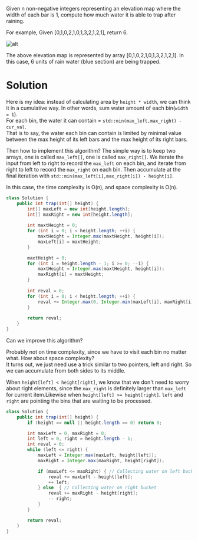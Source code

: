 Given n non-negative integers representing an elevation map where the width of each bar is 1, compute how much water it is able to trap after raining.

For example, 
Given [0,1,0,2,1,0,1,3,2,1,2,1], return 6.

![alt](https://leetcode.com/static/images/problemset/rainwatertrap.png)
       
The above elevation map is represented by array [0,1,0,2,1,0,1,3,2,1,2,1]. In this case, 6 units of rain water (blue section) are being trapped. 

# Solution

Here is my idea: instead of calculating area by ```height * width```, we can think it in a cumulative way. In other words, sum water amount of each bin(```width = 1```).  
For each bin, the water it can contain = ```std::min(max_left,max_right) - cur_val```.  
That is to say, the water each bin can contain is limited by minimal value between the max height of its left bars and the max height of its right bars.  
             
Then how to implement this algorithm?
The simple way is to keep two arrays, one is called ```max_left[]```, one is called ```max_right[]```.
We iterate the input from left to right to record the ```max_left``` on each bin, and iterate from right to left to record the ```max_right``` on each bin. Then accumulate at the final iteration with ```std::min(max_left[i],max_right[i]) - height[i]```.

In this case, the time complexity is O(n), and space complexity is O(n).


```java
class Solution {
    public int trap(int[] height) {
        int[] maxLeft = new int[height.length];
        int[] maxRight = new int[height.length];
        
        int maxtHeight = 0;
        for (int i = 0; i < height.length; ++i) {
            maxtHeight = Integer.max(maxtHeight, height[i]);
            maxLeft[i] = maxtHeight;
        }

        maxtHeight = 0;
        for (int i = height.length - 1; i >= 0; --i) {
            maxtHeight = Integer.max(maxtHeight, height[i]);
            maxRight[i] = maxtHeight;
        }
        
        int reval = 0;
        for (int i = 0; i < height.length; ++i) {
            reval += Integer.max(0, Integer.min(maxLeft[i], maxRight[i]) - height[i]);
        }
        
        return reval;
    }
}
```

Can we improve this algorithm?

Probably not on time complexity, since we have to visit each bin no matter what.
How about space complexity?  
It turns out, we just need use a trick similar to two pointers, left and right. So we can accumulate from both sides to its middle.  

When ```height[left] < height[right]```, we know that we don't need to worry about right elements, since the ```max_right``` is definitely larger than ```max_left``` for current item.Likewise when ```height[left] >= height[right]```. ```left``` and ```right``` are pointing the bins that are waiting to be processed.

```java
class Solution {
    public int trap(int[] height) {
        if (height == null || height.length == 0) return 0;

        int maxLeft = 0, maxRight = 0;
        int left = 0, right = height.length - 1;
        int reval = 0;
        while (left <= right) {
            maxLeft = Integer.max(maxLeft, height[left]);
            maxRight = Integer.max(maxRight, height[right]);

            if (maxLeft <= maxRight) { // Collecting water on left bucket
                reval += maxLeft - height[left];
                ++ left;
            } else  { // Collecting water on right bucket
                reval += maxRight - height[right];
                -- right;
            }
        }

        return reval;
    }
}
```
